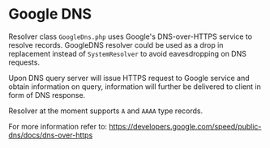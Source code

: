 # Google DNS

Resolver class `GoogleDns.php` uses Google's DNS-over-HTTPS service to
resolve records. GoogleDNS resolver could be used as a drop in replacement
instead of `SystemResolver` to avoid eavesdropping on DNS requests.

Upon DNS query server will issue HTTPS request to Google service and obtain
information on query, information will further be delivered to client in form of DNS response.

Resolver at the moment supports `A` and `AAAA` type records.

For more information refer to: https://developers.google.com/speed/public-dns/docs/dns-over-https
